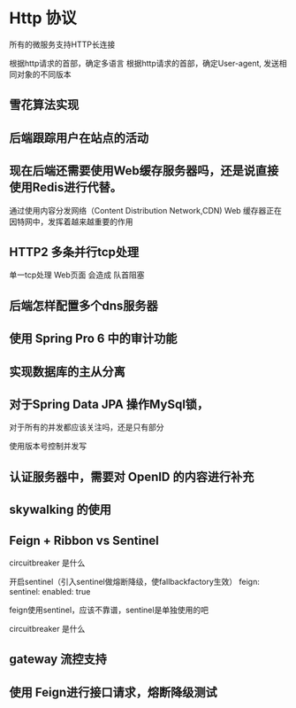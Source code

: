 


# Http 协议

所有的微服务支持HTTP长连接

根据http请求的首部，确定多语言
根据http请求的首部，确定User-agent, 发送相同对象的不同版本

## 雪花算法实现

## 后端跟踪用户在站点的活动

## 现在后端还需要使用Web缓存服务器吗，还是说直接使用Redis进行代替。
   
   通过使用内容分发网络（Content Distribution Network,CDN) Web 缓存器正在因特网中，发挥着越来越重要的作用
   

## HTTP2 多条并行tcp处理

单一tcp处理 Web页面 会造成 队首阻塞


## 后端怎样配置多个dns服务器


## 使用 Spring Pro 6 中的审计功能


## 实现数据库的主从分离



## 对于Spring Data JPA 操作MySql锁，
对于所有的并发都应该关注吗，还是只有部分

使用版本号控制并发写


## 认证服务器中，需要对 OpenID 的内容进行补充



## skywalking 的使用



## Feign + Ribbon  vs Sentinel

circuitbreaker 是什么


开启sentinel（引入sentinel做熔断降级，使fallbackfactory生效）
feign:
sentinel:
enabled: true

feign使用sentinel，应该不靠谱，sentinel是单独使用的吧


circuitbreaker 是什么


## gateway 流控支持

## 使用 Feign进行接口请求，熔断降级测试
